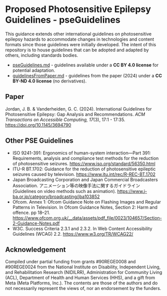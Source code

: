 # Proposed Photosensitive Epilepsy Guidelines - pseGuidelines
This guidance extends other international guidelines on photosensitive epilepsy hazards to accommodate changes in technologies and content formats since those guidelines were initially developed. The intent of this repository is to house guidelines that can be adopted and adapted by others, including standards bodies.

 - [pseGuidelines.md](pseGuidelines.md) - guidelines available under a **CC BY 4.0 license** for potential adaptation.
 - [guidelinesFromPaper.md](guidelinesFromPaper.md) - guidelines from the paper (2024) under a **CC BY-ND 4.0 license** (no derivatives).

## Paper
Jordan, J. B. & Vanderheiden, G. C. (2024). International Guidelines for Photosensitive Epilepsy: Gap Analysis and Recommendations. *ACM Transactions on Accessible Computing, 17*(3), 17:1 - 17:35. https://doi.org/10.1145/3694790

## Other PSE Guidelines
 - ISO 9241-391: Ergonomics of human-system interaction—Part 391: Requirements, analysis and compliance test methods for the reduction of photosensitive seizures. https://www.iso.org/standard/56350.html
 - ITU-R BT.1702: Guidance for the reduction of photosensitive epileptic seizures caused by television. https://www.itu.int/rec/R-REC-BT.1702
 - Japan Broadcasting Corporation and Japan Commercial Broadcasters Association. アニメーション等の映像手法に関するガイドライン (Guidelines on video methods such as animation). https://www.j-ba.or.jp/category/broadcasting/jba103852
 - Ofcom. Annex 1: Ofcom Guidance Note on Flashing Images and Regular Patterns in Television. In Ofcom Guidance Notes, Section 2: Harm and offence. pp 18–21. https://www.ofcom.org.uk/__data/assets/pdf_file/0023/104657/Section-2-Guidance-Notes.pdf
 - W3C. Success Criteria 2.3.1 and 2.3.2. In Web Content Accessibility Guidelines (WCAG) 2.2. https://www.w3.org/TR/WCAG22/

## Acknowledgement
Compiled under partial funding from grants #90REGE0008 and #90REGE0024 from the National Institute on Disability, Independent Living, and Rehabilitation Research (NIDILRR), Administration for Community Living (ACL), Department of Health and Human Services (HHS), and a gift from Meta (Meta Platforms, Inc.). The contents are those of the authors and do not necessarily represent the views of, nor an endorsement by the funders.
